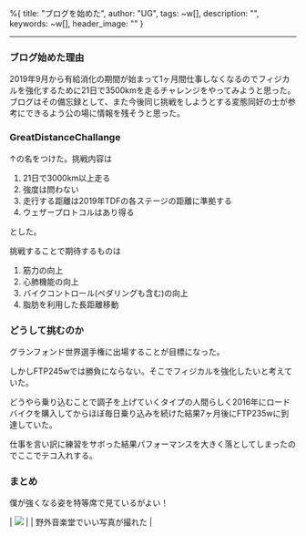 %{
  title: "ブログを始めた",
  author: "UG",
  tags: ~w[],
  description: "",
  keywords: ~w[],
  header_image: ""
}

---
### ブログ始めた理由
2019年9月から有給消化の期間が始まって1ヶ月間仕事しなくなるのでフィジカルを強化するために21日で3500kmを走るチャレンジをやってみようと思った。  
ブログはその備忘録として、また今後同じ挑戦をしようとする変態同好の士が参考にできるよう公の場に情報を残そうと思った。  
  

### GreatDistanceChallange

↑の名をつけた。挑戦内容は

1. 21日で3000km以上走る
2. 強度は問わない
3. 走行する距離は2019年TDFの各ステージの距離に準拠する
4. ウェザープロトコルはあり得る

とした。

  

挑戦することで期待するものは

1. 筋力の向上
2. 心肺機能の向上
3. バイクコントロール(ペダリングも含む)の向上
4. 脂肪を利用した長距離移動

  

### どうして挑むのか

グランフォンド世界選手権に出場することが目標になった。

しかしFTP245wでは勝負にならない。そこでフィジカルを強化したいと考えていた。

どうやら乗り込むことで調子を上げていくタイプの人間らしく2016年にロードバイクを購入してからほぼ毎日乗り込みを続けた結果7ヶ月後にFTP235wに到達していた。

仕事を言い訳に練習をサボった結果パフォーマンスを大きく落としてしまったのでここでテコ入れする。

  

### まとめ

僕が強くなる姿を特等席で見ているがよい！  
  

| [![](https://4.bp.blogspot.com/-VqZxBkc31lU/XWVnzuBOA1I/AAAAAAAABiY/MhzosmLyC0YCaxCI31GSpHieB7VIk6yswCK4BGAYYCw/s320/IMG_20190817_164502.jpg)](http://4.bp.blogspot.com/-VqZxBkc31lU/XWVnzuBOA1I/AAAAAAAABiY/MhzosmLyC0YCaxCI31GSpHieB7VIk6yswCK4BGAYYCw/s1600/IMG_20190817_164502.jpg) |
| 野外音楽堂でいい写真が撮れた |

  


